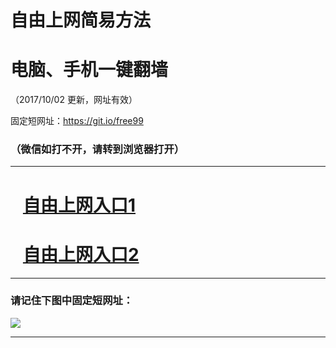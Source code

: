 ﻿# 自由上网简易方法

# 电脑、手机一键翻墙

（2017/10/02 更新，网址有效）

固定短网址：https://git.io/free99

### （微信如打不开，请转到浏览器打开）


***





# &nbsp;&nbsp; <a href="http://ft1293918559.fwtz-zhenx1001.xyz/fwqtz01.html?t=10020015212 " target="_blank">自由上网入口1</a>
# &nbsp;&nbsp; <a href="http://ft2420026909.fw-tzzhen1002.xyz/fwqtz02.html?t=100200130984 " target="_blank">自由上网入口2</a>
***

### 请记住下图中固定短网址：

<img src="https://s3-us-west-2.amazonaws.com/fwq-1001/yjfq-20170905okok.png" /> 


***

